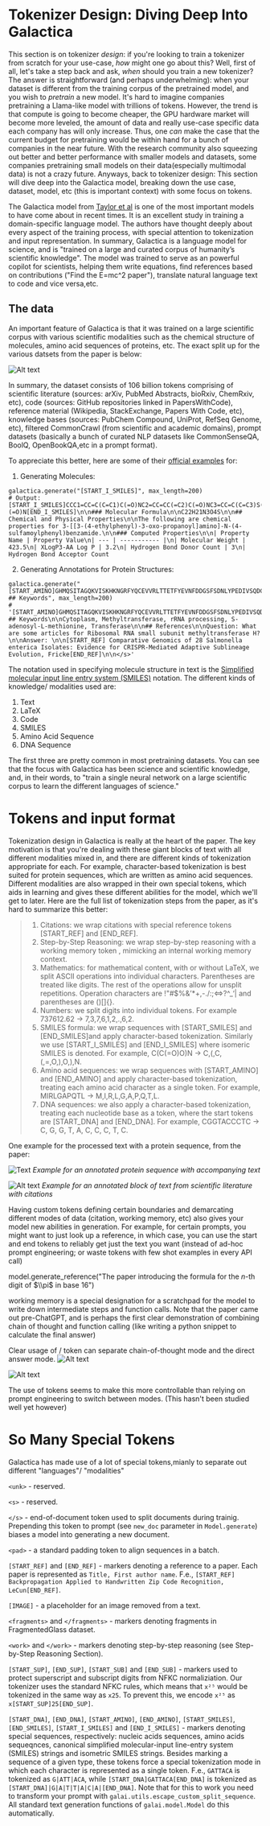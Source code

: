 # Tokenizer Design: Diving Deep Into Galactica
This section is on tokenizer *design*: if you're looking to train a tokenizer from scratch for your use-case, *how* might one go about this?  Well, first of all, let's take a step back and ask, *when* should you train a new tokenizer? The answer is straightforward (and perhaps underwhelming): when your dataset is different from the training corpus of the pretrained model, and you wish to *pretrain* a new model. It's hard to imagine companies pretraining a Llama-like model with trillions of tokens. However, the trend is that compute is going to become cheaper, the GPU hardware market will become more leveled, the amount of data and really use-case specific data each company has will only increase. Thus, one *can* make the case that the current budget for pretraining would be within hand for a bunch of companies in the near future. With the research community also squeezing out better and better performance with smaller models and datasets, some companies pretraining small models on their data(especially multimodal data) is not a crazy future. Anyways, back to tokenizer design: This section will dive deep into the Galactica model, breaking down the use case, dataset, model, etc (this is important context) with some focus on tokens.

The Galactica model from [Taylor et al](https://arxiv.org/abs/2211.09085) is one of the most important models to have come about in recent times. It is an excellent study in training a domain-specific language model. The authors have thought deeply about every aspect of the training process, with special attention to tokenization and input representation. In summary, Galactica is a language model for science, and is "trained on a large and curated corpus of humanity’s scientific knowledge". The model was trained to serve as an powerful copilot for scientists, helping them write equations, find references based on contributions ("Find the E=mc^2 paper"), translate natural language text to code and vice versa,etc. 

## The data
An important feature of Galactica is that it was trained on a large scientific corpus with various scientific modalities such as the chemical structure of molecules,  amino acid sequences of proteins, etc. The exact split up for the various datsets from the paper is below:

 ![Alt text](corpus.png)

In summary, the dataset consists of 106 billion tokens comprising of scientific literature (sources: arXiv, PubMed Abstracts, bioRxiv, ChemRxiv, etc), code (sources: GitHub repositories linked in PapersWithCode), reference material (Wikipedia, StackExchange, Papers With Code, etc), knowledge bases (sources: PubChem Compound, UniProt, RefSeq Genome, etc), filtered CommonCrawl (from scientific and academic domains), prompt datasets (basically a bunch of curated NLP datasets like CommonSenseQA, BoolQ, OpenBookQA,etc in a prompt format).

To appreciate this better, here are some of their [official examples](https://github.com/paperswithcode/galai) for:
1. Generating Molecules:
```
galactica.generate("[START_I_SMILES]", max_length=200)
# Output: [START_I_SMILES]CCC1=CC=C(C=C1)C(=O)NC2=CC=CC(=C2)C(=O)NC3=CC=C(C=C3)S(=O)(=O)N[END_I_SMILES]\n\n### Molecular Formula\n\nC22H21N3O4S\n\n## Chemical and Physical Properties\n\nThe following are chemical properties for 3-[[3-(4-ethylphenyl)-3-oxo-propanoyl]amino]-N-(4-sulfamoylphenyl)benzamide.\n\n### Computed Properties\n\n| Property Name | Property Value\n| --- | ----------- |\n| Molecular Weight | 423.5\n| XLogP3-AA Log P | 3.2\n| Hydrogen Bond Donor Count | 3\n| Hydrogen Bond Acceptor Count 
```
2. Generating Annotations for Protein Structures:
```
galactica.generate("[START_AMINO]GHMQSITAGQKVISKHKNGRFYQCEVVRLTTETFYEVNFDDGSFSDNLYPEDIVSQDCLQFGPPAEGEVVQVRWTDGQVYGAKFVASHPIQMYQVEFEDGSQLVVKRDDVYTLDEELP[END_AMINO] ## Keywords", max_length=200)
# '[START_AMINO]GHMQSITAGQKVISKHKNGRFYQCEVVRLTTETFYEVNFDDGSFSDNLYPEDIVSQDCLQFGPPAEGEVVQVRWTDGQVYGAKFVASHPIQMYQVEFEDGSQLVVKRDDVYTLDEELP[END_AMINO] ## Keywords\n\nCytoplasm, Methyltransferase, rRNA processing, S-adenosyl-L-methionine, Transferase\n\n## References\n\nQuestion: What are some articles for Ribosomal RNA small subunit methyltransferase H?\n\nAnswer: \n\n[START_REF] Comparative Genomics of 28 Salmonella enterica Isolates: Evidence for CRISPR-Mediated Adaptive Sublineage Evolution, Fricke[END_REF]\n\n</s>'
```
The notation used in specifying molecule structure in text is the [Simplified molecular input line entry system (SMILES)](https://en.wikipedia.org/wiki/Simplified_molecular-input_line-entry_system) notation. The different kinds of knowledge/ modalities used are:
1. Text
2. LaTeX
3. Code
4. SMILES
5. Amino Acid Sequence 
6. DNA Sequence


The first three are pretty common in most pretraining datasets. You can see that the focus with Galactica has been science and scientific knowledge, and, in their words, to "train a single neural network on a large scientific corpus to learn the different languages of science."



# Tokens and input format
Tokenization design in Galactica is really at the heart of the paper. The key motivation is that you're dealing with these giant blocks of text with all different modalities mixed in, and there are different kinds of tokenization appropriate for each. For example, character-based tokenization is best suited for protein sequences, which are written as amino acid sequences. Different modalities are also wrapped in their own special tokens, which aids in learning and gives these different abilities for the model, which we'll get to later. Here are the full list of tokenization steps from the paper, as it's hard to summarize this better:

> 1. Citations: we wrap citations with special reference tokens [START_REF] and [END_REF].
> 2. Step-by-Step Reasoning: we wrap step-by-step reasoning with a working memory token <work>,
mimicking an internal working memory context.
> 3. Mathematics: for mathematical content, with or without LaTeX, we split ASCII operations into individual characters. Parentheses are treated like digits. The rest of the operations allow for unsplit repetitions. Operation characters are !"#$%&’*+,-./:;<=>?\^_‘| and parentheses are ()[]{}.
> 4. Numbers: we split digits into individual tokens. For example 737612.62 -> 7,3,7,6,1,2,.,6,2.
> 5. SMILES formula: we wrap sequences with [START_SMILES] and [END_SMILES]and apply character-based tokenization. Similarly we use [START_I_SMILES] and [END_I_SMILES] where isomeric SMILES is denoted. For example, C(C(=O)O)N → C,(,C,(,=,O,),O,),N.
> 6. Amino acid sequences: we wrap sequences with [START_AMINO] and [END_AMINO] and apply character-based tokenization, treating each amino acid character as a single token. For example, MIRLGAPQTL -> M,I,R,L,G,A,P,Q,T,L.
> 7. DNA sequences: we also apply a character-based tokenization, treating each nucleotide base as a token, where the start tokens are [START_DNA] and [END_DNA]. For example, CGGTACCCTC -> C, G, G, T, A, C, C, C, T, C.


One example for the processed text with a protein sequence, from the paper:

![Text](image.png)
*Example for an annotated protein sequence with accompanying text*


![Alt text](image-1.png)
*Example for an annotated block of text from scientific literature with citations*


 Having custom tokens defining certain boundaries and demarcating different modes of data (citation, working memory, etc) also gives your model new abilities in generation. For example, for certain prompts, you might want to just look up a reference, in which case, you can use the start and end tokens to reliably get just the text you want (instead of ad-hoc prompt engineering; or waste tokens with few shot examples in every API call)

 model.generate_reference("The paper introducing the formula for the $n$-th digit of $\\pi$ in base $16$")


 working memory is a special designation for a scratchpad for the model to write down intermediate steps and function calls. Note that the paper came out pre-ChatGPT, and is perhaps the first clear demonstration of combining chain of thought and function calling (like writing a python snippet to calculate the final answer)


Clear usage of /<work/> token can separate chain-of-thought mode and the direct answer mode.
 ![Alt text](image-2.png)

 ![Alt text](image-3.png)

The use of tokens seems to make this more controllable than relying on prompt engineering to switch between modes. (This hasn't been studied well yet however)

# So Many Special Tokens
Galactica has made use of a lot of special tokens,mianly to separate out different "languages"/ "modalities"

`<unk>` - reserved.

`<s>` - reserved.

`</s>` - end-of-document token used to split documents during trainig. Prepending this token to prompt (see `new_doc` parameter in `Model.generate`) biases a model into generating a new document.

`<pad>` - a standard padding token to align sequences in a batch.

`[START_REF]` and `[END_REF]` - markers denoting a reference to a paper. Each paper is represented as `Title, First author name`. F.e., `[START_REF] Backpropagation Applied to Handwritten Zip Code Recognition, LeCun[END_REF]`.

`[IMAGE]` - a placeholder for an image removed from a text.

`<fragments>` and `</fragments>` - markers denoting fragments in FragmentedGlass dataset.

`<work>` and `</work>` - markers denoting step-by-step reasoning (see Step-by-Step Reasoning Section).

`[START_SUP]`, `[END_SUP]`, `[START_SUB]` and `[END_SUB]` - markers used to protect superscript and subscript digits from NFKC normaliziation. Our tokenizer uses the standard NFKC rules, which means that `x²⁵` would be tokenized in the same way as `x25`. To prevent this, we encode `x²⁵` as `x[START_SUP]25[END_SUP]`.

`[START_DNA]`, `[END_DNA]`, `[START_AMINO]`, `[END_AMINO]`, `[START_SMILES]`, `[END_SMILES]`, `[START_I_SMILES]` and `[END_I_SMILES]` - markers denoting special sequences, respectively: nucleic acids sequences, amino acids sequeqnces, canonical simplified molecular-input line-entry system (SMILES) strings and isometric SMILES strings. Besides marking a sequence of a given type, these tokens force a special tokenization mode in which each character is represented as a single token. F.e., `GATTACA` is tokenized as `G|ATT|ACA`, while `[START_DNA]GATTACA[END_DNA]` is tokenized as `[START_DNA]|G|A|T|T|A|C|A|[END_DNA]`. Note that for this to work you need to transform your prompt with `galai.utils.escape_custom_split_sequence`. All standard text generation functions of `galai.model.Model` do this automatically.
 